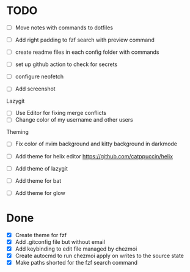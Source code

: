 
# TODO
- [ ] Move notes with commands to dotfiles

- [ ] Add right padding to fzf search with preview command
- [ ] create readme files in each config folder with commands
- [ ] set up github action to check for secrets
- [ ] configure neofetch 
- [ ] Add screenshot 

Lazygit
  - [ ] Use Editor for fixing merge conflicts
  - [ ] Change color of my username and other users

Theming
- [ ] Fix color of nvim background and kitty background in darkmode
- [ ] Add theme for helix editor https://github.com/catppuccin/helix
- [ ] Add theme of lazygit
- [ ] Add theme for bat
- [ ] Add theme for glow




# Done
- [X] Create theme for fzf
- [X] Add .gitconfig file but without email 
- [X] Add keybinding to edit file managed by chezmoi
- [X] Create autocmd to run chezmoi apply on writes to the source state
- [X] Make paths shorted for the fzf search command
